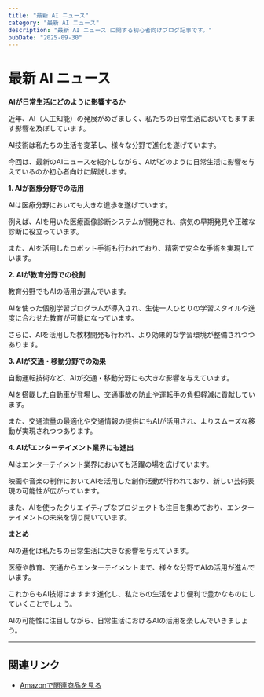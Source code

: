 ```yaml
---
title: "最新 AI ニュース"
category: "最新 AI ニュース"
description: "最新 AI ニュース に関する初心者向けブログ記事です。"
pubDate: "2025-09-30"
---
```


# 最新 AI ニュース

**AIが日常生活にどのように影響するか**

近年、AI（人工知能）の発展がめざましく、私たちの日常生活においてもますます影響を及ぼしています。

AI技術は私たちの生活を変革し、様々な分野で進化を遂げています。

今回は、最新のAIニュースを紹介しながら、AIがどのように日常生活に影響を与えているのか初心者向けに解説します。



**1. AIが医療分野での活用**

AIは医療分野においても大きな進歩を遂げています。

例えば、AIを用いた医療画像診断システムが開発され、病気の早期発見や正確な診断に役立っています。

また、AIを活用したロボット手術も行われており、精密で安全な手術を実現しています。



**2. AIが教育分野での役割**

教育分野でもAIの活用が進んでいます。

AIを使った個別学習プログラムが導入され、生徒一人ひとりの学習スタイルや進度に合わせた教育が可能になっています。

さらに、AIを活用した教材開発も行われ、より効果的な学習環境が整備されつつあります。



**3. AIが交通・移動分野での効果**

自動運転技術など、AIが交通・移動分野にも大きな影響を与えています。

AIを搭載した自動車が登場し、交通事故の防止や運転手の負担軽減に貢献しています。

また、交通流量の最適化や交通情報の提供にもAIが活用され、よりスムーズな移動が実現されつつあります。



**4. AIがエンターテイメント業界にも進出**

AIはエンターテイメント業界においても活躍の場を広げています。

映画や音楽の制作においてAIを活用した創作活動が行われており、新しい芸術表現の可能性が広がっています。

また、AIを使ったクリエイティブなプロジェクトも注目を集めており、エンターテイメントの未来を切り開いています。



**まとめ**

AIの進化は私たちの日常生活に大きな影響を与えています。

医療や教育、交通からエンターテイメントまで、様々な分野でAIの活用が進んでいます。

これからもAI技術はますます進化し、私たちの生活をより便利で豊かなものにしていくことでしょう。

AIの可能性に注目しながら、日常生活におけるAIの活用を楽しんでいきましょう。



---

## 関連リンク

- [Amazonで関連商品を見る](https://www.amazon.co.jp/s?k=%E6%9C%80%E6%96%B0+AI+%E3%83%8B%E3%83%A5%E3%83%BC%E3%82%B9&tag=autowritehubai-22)
